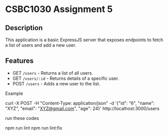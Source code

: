 # CSBC1030 Assignment 5


## Description

This application is a basic ExpressJS server that exposes endpoints to fetch a list of users and add a new user.

## Features

- GET `/users` - Returns a list of all users.
- GET `/users/:id` - Returns details of a specific user.
- POST `/users` - Adds a new user to the list.

Example

curl -X POST -H "Content-Type: application/json" -d '{"id": "6", "name": "XYZ", "email": "XYZ@gmail.com", "age": 24}' http://localhost:3000/users

run these codes

npm run lint
npm run lint:fix